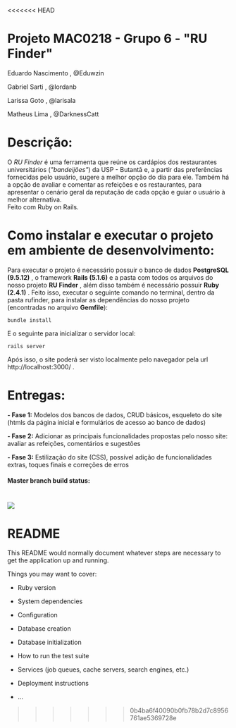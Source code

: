 <<<<<<< HEAD
# Projeto MAC0218 - Grupo 6 - "RU Finder"

Eduardo Nascimento , @Eduwzin

Gabriel Sarti      , @lordanb

Larissa Goto       , @larisala

Matheus Lima       , @DarknessCatt

# Descrição:  

O *RU Finder* é uma ferramenta que reúne os cardápios dos restaurantes universitários (*"bandeijões"*) da USP - Butantã e, a partir das preferências fornecidas pelo usuário, sugere a melhor opção do dia para ele. Também há a opção de avaliar e comentar as refeições e os restaurantes, para apresentar o cenário geral da reputação de cada opção e guiar o usuário à melhor alternativa.  
Feito com Ruby on Rails.

# Como instalar e executar o projeto em ambiente de desenvolvimento:

Para executar o projeto é necessário possuir o banco de dados __PostgreSQL (9.5.12)__ , o framework __Rails (5.1.6)__ e a pasta com todos os arquivos do nosso projeto __RU Finder__ , além disso também é necessário possuir __Ruby (2.4.1)__ .
Feito isso, executar o seguinte comando no terminal, dentro da pasta rufinder, para instalar as dependências do nosso projeto (encontradas no arquivo __Gemfile__):

`bundle install`

E o seguinte para inicializar o servidor local:

`rails server`

Após isso, o site poderá ser visto localmente pelo navegador pela url http://localhost:3000/ .



# Entregas:

__- Fase 1:__  Modelos dos bancos de dados, CRUD básicos, esqueleto do site (htmls da página inicial e formulários de acesso ao banco de dados)  

__- Fase 2:__  Adicionar as principais funcionalidades propostas pelo nosso site: avaliar as refeições, comentários e sugestões

__- Fase 3:__ Estilização do site (CSS), possível adição de funcionalidades extras, toques finais e correções de erros

#### Master branch build status: 
![](https://travis-ci.org/lordanb/mac0218grupo6.svg?branch=master)
=======
# README

This README would normally document whatever steps are necessary to get the
application up and running.

Things you may want to cover:

* Ruby version

* System dependencies

* Configuration

* Database creation

* Database initialization

* How to run the test suite

* Services (job queues, cache servers, search engines, etc.)

* Deployment instructions

* ...
>>>>>>> 0b4ba6f40090b0fb78b2d7c8956761ae5369728e
